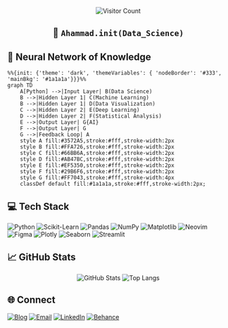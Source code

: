 <div align="center">

![Visitor Count](https://profile-counter.glitch.me/ahammadnafiz/count.svg)

## 🧠 `Ahammad.init(Data_Science)`

</div>

## 🧠 Neural Network of Knowledge

```mermaid
%%{init: {'theme': 'dark', 'themeVariables': { 'nodeBorder': '#333', 'mainBkg': '#1a1a1a'}}}%%
graph TD
    A[Python] -->|Input Layer| B(Data Science)
    B -->|Hidden Layer 1| C(Machine Learning)
    B -->|Hidden Layer 1| D(Data Visualization)
    C -->|Hidden Layer 2| E(Deep Learning)
    D -->|Hidden Layer 2| F(Statistical Analysis)
    E -->|Output Layer| G{AI}
    F -->|Output Layer| G
    G -->|Feedback Loop| A
    style A fill:#3572A5,stroke:#fff,stroke-width:2px
    style B fill:#FFA726,stroke:#fff,stroke-width:2px
    style C fill:#66BB6A,stroke:#fff,stroke-width:2px
    style D fill:#AB47BC,stroke:#fff,stroke-width:2px
    style E fill:#EF5350,stroke:#fff,stroke-width:2px
    style F fill:#29B6F6,stroke:#fff,stroke-width:2px
    style G fill:#FF7043,stroke:#fff,stroke-width:4px
    classDef default fill:#1a1a1a,stroke:#fff,stroke-width:2px;
```
## 💻 Tech Stack

![Python](https://img.shields.io/badge/-Python-3776AB?style=flat-square&logo=Python&logoColor=white)
![Scikit-Learn](https://img.shields.io/badge/-Scikit--Learn-F7931E?style=flat-square&logo=scikit-learn&logoColor=white)
![Pandas](https://img.shields.io/badge/-Pandas-150458?style=flat-square&logo=pandas&logoColor=white)
![NumPy](https://img.shields.io/badge/-NumPy-013243?style=flat-square&logo=numpy&logoColor=white)
![Matplotlib](https://img.shields.io/badge/-Matplotlib-11557c?style=flat-square&logo=python&logoColor=white)
![Neovim](https://img.shields.io/badge/-Neovim-57A143?style=flat-square&logo=neovim&logoColor=white)
![Figma](https://img.shields.io/badge/-Figma-F24E1E?style=flat-square&logo=figma&logoColor=white)
![Plotly](https://img.shields.io/badge/-Plotly-3F4F75?style=flat-square&logo=plotly&logoColor=white)
![Seaborn](https://img.shields.io/badge/-Seaborn-3776AB?style=flat-square&logo=python&logoColor=white)
![Streamlit](https://img.shields.io/badge/-Streamlit-FF4B4B?style=flat-square&logo=streamlit&logoColor=white)


## 📈 GitHub Stats

<div align="center">

![GitHub Stats](https://github-readme-stats.vercel.app/api?username=ahammadnafiz&show_icons=true&theme=radical)
![Top Langs](https://github-readme-stats.vercel.app/api/top-langs/?username=ahammadnafiz&layout=compact&theme=radical)


</div>

## 🌐 Connect
[![Blog](https://img.shields.io/badge/Blog-Tech%20Insights-orange?style=for-the-badge&logo=blogger&logoColor=white)]([https://techinsights.com](https://ahammadnafiz.github.io/))
[![Email](https://img.shields.io/badge/-Email-D14836?style=for-the-badge&logo=Gmail&logoColor=white)](mailto:ahammadnafiz@outlook.com)
[![LinkedIn](https://img.shields.io/badge/-LinkedIn-0077B5?style=for-the-badge&logo=LinkedIn&logoColor=white)](https://www.linkedin.com/in/ahammad-nafiz/)
[![Behance](https://img.shields.io/badge/-Behance-1769FF?style=for-the-badge&logo=Behance&logoColor=white)](https://www.behance.net/ahammadnafiz)
